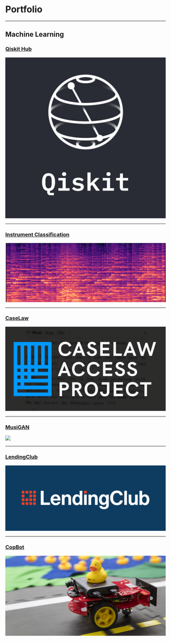 <head>
<!-- Global site tag (gtag.js) - Google Analytics -->
<script async src="https://www.googletagmanager.com/gtag/js?id=G-Y2RTGLHY2K"></script>
<script>
  window.dataLayer = window.dataLayer || [];
  function gtag(){dataLayer.push(arguments);}
  gtag('js', new Date());

  gtag('config', 'G-Y2RTGLHY2K');
</script>
</head>

# Portfolio

---

## Machine Learning


### [Qiskit Hub](https://github.com/elsalmi/qiskit)
<img src="images/qiskit.jpg?raw=true"/>

---
### [Instrument Classification](https://github.com/elsalmi/Instrument-Classificiation-)
<img src="images/instrument_classification.png?raw=true"/>

---
### [CaseLaw](https://github.com/elsalmi/CaseLaw)
<img src="images/harvardcap.jpg?raw=true"/>

---
### [MusiGAN](https://github.com/elsalmi/MusiGAN)
<img src="images/MusiGAN.JPG?raw=true"/>

---
### [LendingClub](https://github.com/elsalmi/LendingClub)
<img src="images/LC-Logo-Official-min-1024x418.png?raw=true"/>

---
### [CopBot](https://salmi99.wixsite.com/copbot)
<img src="images/imageCarousel.imageformat.carousel.688897195.jpg?raw=true"/>


